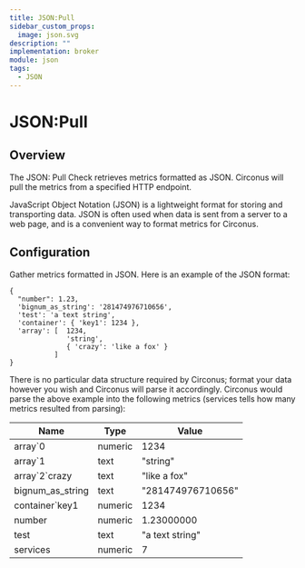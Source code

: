 ```yaml
---
title: JSON:Pull
sidebar_custom_props:
  image: json.svg
description: ""
implementation: broker
module: json
tags:
  - JSON
---
```


# JSON:Pull

## Overview

The JSON: Pull Check retrieves metrics formatted as JSON. Circonus will pull the metrics from a specified HTTP endpoint.

JavaScript Object Notation (JSON) is a lightweight format for storing and transporting data. JSON is often used when data is sent from a server to a web page, and is a convenient way to format metrics for Circonus.

## Configuration

Gather metrics formatted in JSON. Here is an example of the JSON format:

```
{
  "number": 1.23,
  'bignum_as_string': '281474976710656',
  'test': 'a text string',
  'container': { 'key1': 1234 },
  'array': [  1234,
              'string',
              { 'crazy': 'like a fox' }
           ]
}
```

There is no particular data structure required by Circonus; format your data however you wish and Circonus will parse it accordingly. Circonus would parse the above example into the following metrics (services tells how many metrics resulted from parsing):

| Name             | Type    | Value             |
| ---------------- | ------- | ----------------- |
| array`0          | numeric | 1234              |
| array`1          | text    | "string"          |
| array\`2\`crazy  | text    | "like a fox"      |
| bignum_as_string | text    | "281474976710656" |
| container`key1   | numeric | 1234              |
| number           | numeric | 1.23000000        |
| test             | text    | "a text string"   |
| services         | numeric | 7                 |
